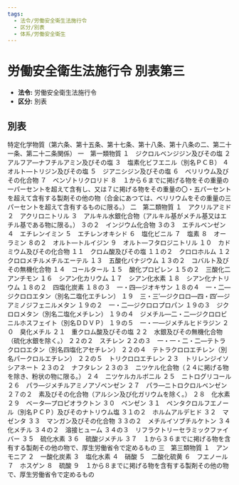 ```yaml
---
tags:
  - 法令/労働安全衛生法施行令
  - 区分/別表
  - 体系/労働安全衛生
---
```

# 労働安全衛生法施行令 別表第三

- **法令:** 労働安全衛生法施行令
- **区分:** 別表

## 別表
特定化学物質（第六条、第十五条、第十七条、第十八条、第十八条の二、第二十一条、第二十二条関係）
一　第一類物質
１　ジクロルベンジジン及びその塩
２　アルフア―ナフチルアミン及びその塩
３　塩素化ビフエニル（別名ＰＣＢ）
４　オルト―トリジン及びその塩
５　ジアニシジン及びその塩
６　ベリリウム及びその化合物
７　ベンゾトリクロリド
８　１から６までに掲げる物をその重量の一パーセントを超えて含有し、又は７に掲げる物をその重量の〇・五パーセントを超えて含有する製剤その他の物（合金にあつては、ベリリウムをその重量の三パーセントを超えて含有するものに限る。）
二　第二類物質
１　アクリルアミド
２　アクリロニトリル
３　アルキル水銀化合物（アルキル基がメチル基又はエチル基である物に限る。）
３の２　インジウム化合物
３の３　エチルベンゼン
４　エチレンイミン
５　エチレンオキシド
６　塩化ビニル
７　塩素
８　オーラミン
８の２　オルト―トルイジン
９　オルト―フタロジニトリル
１０　カドミウム及びその化合物
１１　クロム酸及びその塩
１１の２　クロロホルム
１２　クロロメチルメチルエーテル
１３　五酸化バナジウム
１３の２　コバルト及びその無機化合物
１４　コールタール
１５　酸化プロピレン
１５の２　三酸化二アンチモン
１６　シアン化カリウム
１７　シアン化水素
１８　シアン化ナトリウム
１８の２　四塩化炭素
１８の３　一・四―ジオキサン
１８の４　一・二―ジクロロエタン（別名二塩化エチレン）
１９　三・三′―ジクロロ―四・四′―ジアミノジフェニルメタン
１９の２　一・二―ジクロロプロパン
１９の３　ジクロロメタン（別名二塩化メチレン）
１９の４　ジメチル―二・二―ジクロロビニルホスフェイト（別名ＤＤＶＰ）
１９の５　一・一―ジメチルヒドラジン
２０　臭化メチル
２１　重クロム酸及びその塩
２２　水銀及びその無機化合物（硫化水銀を除く。）
２２の２　スチレン
２２の３　一・一・二・二―テトラクロロエタン（別名四塩化アセチレン）
２２の４　テトラクロロエチレン（別名パークロルエチレン）
２２の５　トリクロロエチレン
２３　トリレンジイソシアネート
２３の２　ナフタレン
２３の３　ニツケル化合物（２４に掲げる物を除き、粉状の物に限る。）
２４　ニツケルカルボニル
２５　ニトログリコール
２６　パラ―ジメチルアミノアゾベンゼン
２７　パラ―ニトロクロルベンゼン
２７の２　素及びその化合物（アルシン及び化ガリウムを除く。）
２８　化水素
２９　ベータ―プロピオラクトン
３０　ベンゼン
３１　ペンタクロルフエノール（別名ＰＣＰ）及びそのナトリウム塩
３１の２　ホルムアルデヒド
３２　マゼンタ
３３　マンガン及びその化合物
３３の２　メチルイソブチルケトン
３４　化メチル
３４の２　溶接ヒューム
３４の３　リフラクトリーセラミックファイバー
３５　硫化水素
３６　硫酸ジメチル
３７　１から３６までに掲げる物を含有する製剤その他の物で、厚生労働省令で定めるもの
三　第三類物質
１　アンモニア
２　一酸化炭素
３　塩化水素
４　硝酸
５　二酸化硫黄
６　フエノール
７　ホスゲン
８　硫酸
９　１から８までに掲げる物を含有する製剤その他の物で、厚生労働省令で定めるもの

